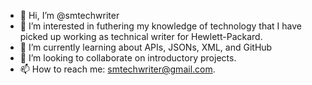 - 👋 Hi, I’m @smtechwriter
- 👀 I’m interested in futhering my knowledge of technology that I have picked up working as technical writer for Hewlett-Packard. 
- 🌱 I’m currently learning about APIs, JSONs, XML, and GitHub
- 💞️ I’m looking to collaborate on introductory projects. 
- 📫 How to reach me: smtechwriter@gmail.com. 

<!---
smtechwriter/smtechwriter is a ✨ special ✨ repository because its `README.md` (this file) appears on your GitHub profile.
You can click the Preview link to take a look at your changes.
--->
